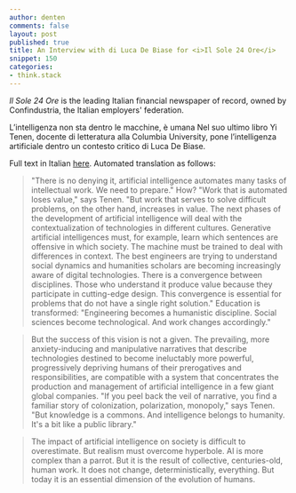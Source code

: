 ```yaml
---
author: denten
comments: false
layout: post
published: true
title: An Interview with di Luca De Biase for <i>Il Sole 24 Ore</i>
snippet: 150
categories:
- think.stack
---
```


*Il Sole 24 Ore* is the leading Italian financial newspaper of record, owned by Confindustria,
the Italian employers' federation.

L’intelligenza non sta dentro le macchine, è umana Nel suo ultimo libro Yi Tenen, docente
di letteratura alla Columbia University, pone l’intelligenza artificiale dentro un contesto
critico di Luca De Biase.

Full text in Italian
[here](https://drive.google.com/file/d/1vB58OZE9-d2Nk8FWgfCvsFtUJbvj3sOZ/). Automated
translation as follows:

> "There is no denying it, artificial intelligence automates many tasks of intellectual work. We
need to prepare." How? "Work that is automated loses value," says Tenen. "But work that serves
to solve difficult problems, on the other hand, increases in value. The next phases of the
development of artificial intelligence will deal with the contextualization of technologies
in different cultures. Generative artificial intelligences must, for example, learn which
sentences are offensive in which society. The machine must be trained to deal with differences
in context. The best engineers are trying to understand social dynamics and humanities scholars
are becoming increasingly aware of digital technologies. There is a convergence between
disciplines. Those who understand it produce value because they participate in cutting-edge
design. This convergence is essential for problems that do not have a single right solution."
Education is transformed: "Engineering becomes a humanistic discipline. Social sciences become
technological. And work changes accordingly."

> But the success of this vision is not a given. The prevailing, more anxiety-inducing and
manipulative narratives that describe technologies destined to become ineluctably more
powerful, progressively depriving humans of their prerogatives and responsibilities, are
compatible with a system that concentrates the production and management of artificial
intelligence in a few giant global companies. "If you peel back the veil of narrative, you find
a familiar story of colonization, polarization, monopoly," says Tenen. "But knowledge is a
commons. And intelligence belongs to humanity. It's a bit like a public library."

> The impact of artificial intelligence on society is difficult to overestimate. But realism
must overcome hyperbole. AI is more complex than a parrot. But it is the result of collective,
centuries-old, human work. It does not change, deterministically, everything. But today it is
an essential dimension of the evolution of humans.
